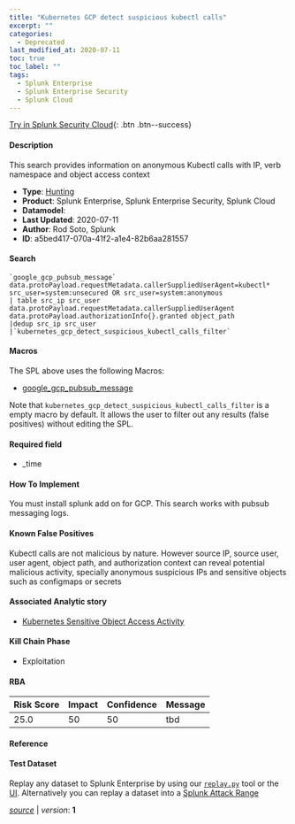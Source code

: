 ```yaml
---
title: "Kubernetes GCP detect suspicious kubectl calls"
excerpt: ""
categories:
  - Deprecated
last_modified_at: 2020-07-11
toc: true
toc_label: ""
tags:
  - Splunk Enterprise
  - Splunk Enterprise Security
  - Splunk Cloud
---
```




[Try in Splunk Security Cloud](https://www.splunk.com/en_us/cyber-security.html){: .btn .btn--success}

#### Description

This search provides information on anonymous Kubectl calls with IP, verb namespace and object access context

- **Type**: [Hunting](https://github.com/splunk/security_content/wiki/object-Analytic-Types)
- **Product**: Splunk Enterprise, Splunk Enterprise Security, Splunk Cloud
- **Datamodel**: 
- **Last Updated**: 2020-07-11
- **Author**: Rod Soto, Splunk
- **ID**: a5bed417-070a-41f2-a1e4-82b6aa281557

#### Search

```
`google_gcp_pubsub_message` data.protoPayload.requestMetadata.callerSuppliedUserAgent=kubectl* src_user=system:unsecured OR src_user=system:anonymous 
| table src_ip src_user data.protoPayload.requestMetadata.callerSuppliedUserAgent data.protoPayload.authorizationInfo{}.granted object_path 
|dedup src_ip src_user 
|`kubernetes_gcp_detect_suspicious_kubectl_calls_filter`
```

#### Macros
The SPL above uses the following Macros:
* [google_gcp_pubsub_message](https://github.com/splunk/security_content/blob/develop/macros/google_gcp_pubsub_message.yml)

Note that `kubernetes_gcp_detect_suspicious_kubectl_calls_filter` is a empty macro by default. It allows the user to filter out any results (false positives) without editing the SPL.

#### Required field
* _time


#### How To Implement
You must install splunk add on for GCP. This search works with pubsub messaging logs.

#### Known False Positives
Kubectl calls are not malicious by nature. However source IP, source user, user agent, object path, and authorization context can reveal potential malicious activity, specially anonymous suspicious IPs and sensitive objects such as configmaps or secrets

#### Associated Analytic story
* [Kubernetes Sensitive Object Access Activity](/stories/kubernetes_sensitive_object_access_activity)


#### Kill Chain Phase
* Exploitation



#### RBA

| Risk Score  | Impact      | Confidence   | Message      |
| ----------- | ----------- |--------------|--------------|
| 25.0 | 50 | 50 | tbd |




#### Reference


#### Test Dataset
Replay any dataset to Splunk Enterprise by using our [`replay.py`](https://github.com/splunk/attack_data#using-replaypy) tool or the [UI](https://github.com/splunk/attack_data#using-ui).
Alternatively you can replay a dataset into a [Splunk Attack Range](https://github.com/splunk/attack_range#replay-dumps-into-attack-range-splunk-server)



[*source*](https://github.com/splunk/security_content/tree/develop/detections/deprecated/kubernetes_gcp_detect_suspicious_kubectl_calls.yml) \| *version*: **1**
